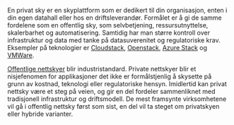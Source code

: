 En privat sky er en skyplattform som er dedikert til din organisasjon, enten i din egen datahall eller hos en driftsleverandør. Formålet er å gi de samme fordelene som en offentlig sky, som selvbetjening, ressursutnyttelse, skalerbarhet og automatisering. Samtidig har man større kontroll over infrastruktur og data med tanke på datasuverenitet og regulatoriske krav. Eksempler på teknologier er [Cloudstack](https://cloudstack.apache.org/), [Openstack](https://www.openstack.org/), [Azure Stack](https://azure.microsoft.com/en-us/overview/azure-stack/) og [VMWare](http://www.vmware.com/).

[Offentlige nettskyer](https://radar.bekk.no/tech2016/arkitektur-og-plattform/public-cloud) blir industristandard. Private nettskyer blir et nisjefenomen for applikasjoner det ikke er formålstjenlig å skysette på grunn av kostnad, teknologi eller regulatoriske hensyn. Imidlertid kan privat nettsky være et steg på veien, og gir en del fordeler sammenliknet med tradisjonell infrastruktur og driftsmodell. De mest framsynte virksomhetene vil gå i offentlig nettsky først som sist, en del vil ta steget om privatskyen eller hybride varianter.